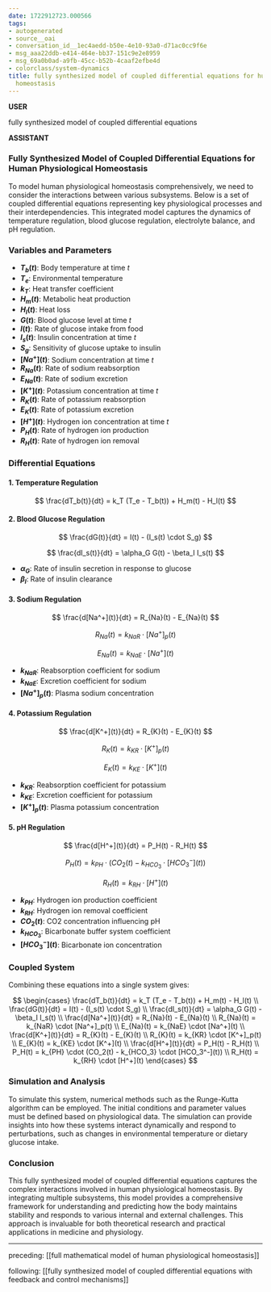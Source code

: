 ```yaml
---
date: 1722912723.000566
tags:
- autogenerated
- source__oai
- conversation_id__1ec4aedd-b50e-4e10-93a0-d71ac0cc9f6e
- msg_aaa22ddb-e414-464e-bb37-151c9e2e8959
- msg_69a0b0ad-a9fb-45cc-b52b-4caaf2efbe4d
- colorclass/system-dynamics
title: fully synthesized model of coupled differential equations for human physiological
  homeostasis
---
```


**USER**

fully synthesized model of coupled differential equations


**ASSISTANT**

### Fully Synthesized Model of Coupled Differential Equations for Human Physiological Homeostasis

To model human physiological homeostasis comprehensively, we need to consider the interactions between various subsystems. Below is a set of coupled differential equations representing key physiological processes and their interdependencies. This integrated model captures the dynamics of temperature regulation, blood glucose regulation, electrolyte balance, and pH regulation.

### Variables and Parameters

- **$T_b(t)$**: Body temperature at time $t$
- **$T_e$**: Environmental temperature
- **$k_T$**: Heat transfer coefficient
- **$H_m(t)$**: Metabolic heat production
- **$H_l(t)$**: Heat loss
- **$G(t)$**: Blood glucose level at time $t$
- **$I(t)$**: Rate of glucose intake from food
- **$I_s(t)$**: Insulin concentration at time $t$
- **$S_g$**: Sensitivity of glucose uptake to insulin
- **$[Na^+](t)$**: Sodium concentration at time $t$
- **$R_{Na}(t)$**: Rate of sodium reabsorption
- **$E_{Na}(t)$**: Rate of sodium excretion
- **$[K^+](t)$**: Potassium concentration at time $t$
- **$R_{K}(t)$**: Rate of potassium reabsorption
- **$E_{K}(t)$**: Rate of potassium excretion
- **$[H^+](t)$**: Hydrogen ion concentration at time $t$
- **$P_H(t)$**: Rate of hydrogen ion production
- **$R_H(t)$**: Rate of hydrogen ion removal

### Differential Equations

#### 1. Temperature Regulation

$$
\frac{dT_b(t)}{dt} = k_T (T_e - T_b(t)) + H_m(t) - H_l(t)
$$

#### 2. Blood Glucose Regulation

$$
\frac{dG(t)}{dt} = I(t) - (I_s(t) \cdot S_g)
$$

$$
\frac{dI_s(t)}{dt} = \alpha_G G(t) - \beta_I I_s(t)
$$

- **$\alpha_G$**: Rate of insulin secretion in response to glucose
- **$\beta_I$**: Rate of insulin clearance

#### 3. Sodium Regulation

$$
\frac{d[Na^+](t)}{dt} = R_{Na}(t) - E_{Na}(t)
$$

$$
R_{Na}(t) = k_{NaR} \cdot [Na^+]_p(t)
$$

$$
E_{Na}(t) = k_{NaE} \cdot [Na^+](t)
$$

- **$k_{NaR}$**: Reabsorption coefficient for sodium
- **$k_{NaE}$**: Excretion coefficient for sodium
- **$[Na^+]_p(t)$**: Plasma sodium concentration

#### 4. Potassium Regulation

$$
\frac{d[K^+](t)}{dt} = R_{K}(t) - E_{K}(t)
$$

$$
R_{K}(t) = k_{KR} \cdot [K^+]_p(t)
$$

$$
E_{K}(t) = k_{KE} \cdot [K^+](t)
$$

- **$k_{KR}$**: Reabsorption coefficient for potassium
- **$k_{KE}$**: Excretion coefficient for potassium
- **$[K^+]_p(t)$**: Plasma potassium concentration

#### 5. pH Regulation

$$
\frac{d[H^+](t)}{dt} = P_H(t) - R_H(t)
$$

$$
P_H(t) = k_{PH} \cdot (CO_2(t) - k_{HCO_3} \cdot [HCO_3^-](t))
$$

$$
R_H(t) = k_{RH} \cdot [H^+](t)
$$

- **$k_{PH}$**: Hydrogen ion production coefficient
- **$k_{RH}$**: Hydrogen ion removal coefficient
- **$CO_2(t)$**: CO2 concentration influencing pH
- **$k_{HCO_3}$**: Bicarbonate buffer system coefficient
- **$[HCO_3^-](t)$**: Bicarbonate ion concentration

### Coupled System

Combining these equations into a single system gives:

$$
\begin{cases}
\frac{dT_b(t)}{dt} = k_T (T_e - T_b(t)) + H_m(t) - H_l(t) \\
\frac{dG(t)}{dt} = I(t) - (I_s(t) \cdot S_g) \\
\frac{dI_s(t)}{dt} = \alpha_G G(t) - \beta_I I_s(t) \\
\frac{d[Na^+](t)}{dt} = R_{Na}(t) - E_{Na}(t) \\
R_{Na}(t) = k_{NaR} \cdot [Na^+]_p(t) \\
E_{Na}(t) = k_{NaE} \cdot [Na^+](t) \\
\frac{d[K^+](t)}{dt} = R_{K}(t) - E_{K}(t) \\
R_{K}(t) = k_{KR} \cdot [K^+]_p(t) \\
E_{K}(t) = k_{KE} \cdot [K^+](t) \\
\frac{d[H^+](t)}{dt} = P_H(t) - R_H(t) \\
P_H(t) = k_{PH} \cdot (CO_2(t) - k_{HCO_3} \cdot [HCO_3^-](t)) \\
R_H(t) = k_{RH} \cdot [H^+](t)
\end{cases}
$$

### Simulation and Analysis

To simulate this system, numerical methods such as the Runge-Kutta algorithm can be employed. The initial conditions and parameter values must be defined based on physiological data. The simulation can provide insights into how these systems interact dynamically and respond to perturbations, such as changes in environmental temperature or dietary glucose intake.

### Conclusion

This fully synthesized model of coupled differential equations captures the complex interactions involved in human physiological homeostasis. By integrating multiple subsystems, this model provides a comprehensive framework for understanding and predicting how the body maintains stability and responds to various internal and external challenges. This approach is invaluable for both theoretical research and practical applications in medicine and physiology.


---

preceding: [[full mathematical model of human physiological homeostasis]]  


following: [[fully synthesized model of coupled differential equations with feedback and control mechanisms]]